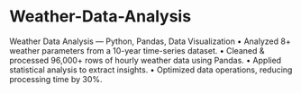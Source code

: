 # Weather-Data-Analysis
Weather Data Analysis — Python, Pandas, Data Visualization  • Analyzed 8+ weather parameters from a 10-year time-series dataset.  • Cleaned &amp; processed 96,000+ rows of hourly weather data using Pandas.  • Applied statistical analysis to extract insights.  • Optimized data operations, reducing processing time by 30%. 
